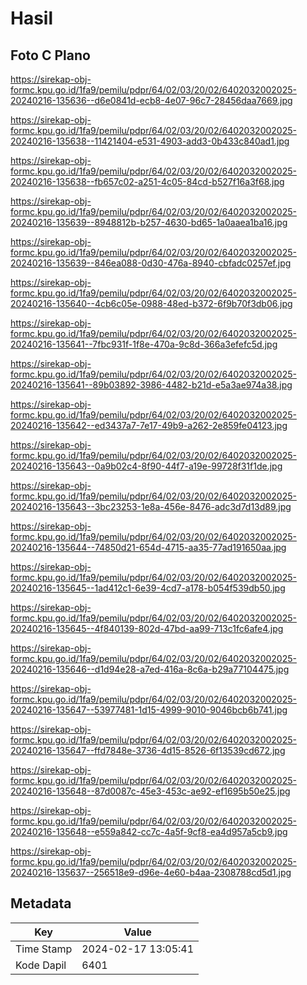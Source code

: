 # Hasil

## Foto C Plano

https://sirekap-obj-formc.kpu.go.id/1fa9/pemilu/pdpr/64/02/03/20/02/6402032002025-20240216-135636--d6e0841d-ecb8-4e07-96c7-28456daa7669.jpg

https://sirekap-obj-formc.kpu.go.id/1fa9/pemilu/pdpr/64/02/03/20/02/6402032002025-20240216-135638--11421404-e531-4903-add3-0b433c840ad1.jpg

https://sirekap-obj-formc.kpu.go.id/1fa9/pemilu/pdpr/64/02/03/20/02/6402032002025-20240216-135638--fb657c02-a251-4c05-84cd-b527f16a3f68.jpg

https://sirekap-obj-formc.kpu.go.id/1fa9/pemilu/pdpr/64/02/03/20/02/6402032002025-20240216-135639--8948812b-b257-4630-bd65-1a0aaea1ba16.jpg

https://sirekap-obj-formc.kpu.go.id/1fa9/pemilu/pdpr/64/02/03/20/02/6402032002025-20240216-135639--846ea088-0d30-476a-8940-cbfadc0257ef.jpg

https://sirekap-obj-formc.kpu.go.id/1fa9/pemilu/pdpr/64/02/03/20/02/6402032002025-20240216-135640--4cb6c05e-0988-48ed-b372-6f9b70f3db06.jpg

https://sirekap-obj-formc.kpu.go.id/1fa9/pemilu/pdpr/64/02/03/20/02/6402032002025-20240216-135641--7fbc931f-1f8e-470a-9c8d-366a3efefc5d.jpg

https://sirekap-obj-formc.kpu.go.id/1fa9/pemilu/pdpr/64/02/03/20/02/6402032002025-20240216-135641--89b03892-3986-4482-b21d-e5a3ae974a38.jpg

https://sirekap-obj-formc.kpu.go.id/1fa9/pemilu/pdpr/64/02/03/20/02/6402032002025-20240216-135642--ed3437a7-7e17-49b9-a262-2e859fe04123.jpg

https://sirekap-obj-formc.kpu.go.id/1fa9/pemilu/pdpr/64/02/03/20/02/6402032002025-20240216-135643--0a9b02c4-8f90-44f7-a19e-99728f31f1de.jpg

https://sirekap-obj-formc.kpu.go.id/1fa9/pemilu/pdpr/64/02/03/20/02/6402032002025-20240216-135643--3bc23253-1e8a-456e-8476-adc3d7d13d89.jpg

https://sirekap-obj-formc.kpu.go.id/1fa9/pemilu/pdpr/64/02/03/20/02/6402032002025-20240216-135644--74850d21-654d-4715-aa35-77ad191650aa.jpg

https://sirekap-obj-formc.kpu.go.id/1fa9/pemilu/pdpr/64/02/03/20/02/6402032002025-20240216-135645--1ad412c1-6e39-4cd7-a178-b054f539db50.jpg

https://sirekap-obj-formc.kpu.go.id/1fa9/pemilu/pdpr/64/02/03/20/02/6402032002025-20240216-135645--4f840139-802d-47bd-aa99-713c1fc6afe4.jpg

https://sirekap-obj-formc.kpu.go.id/1fa9/pemilu/pdpr/64/02/03/20/02/6402032002025-20240216-135646--d1d94e28-a7ed-416a-8c6a-b29a77104475.jpg

https://sirekap-obj-formc.kpu.go.id/1fa9/pemilu/pdpr/64/02/03/20/02/6402032002025-20240216-135647--53977481-1d15-4999-9010-9046bcb6b741.jpg

https://sirekap-obj-formc.kpu.go.id/1fa9/pemilu/pdpr/64/02/03/20/02/6402032002025-20240216-135647--ffd7848e-3736-4d15-8526-6f13539cd672.jpg

https://sirekap-obj-formc.kpu.go.id/1fa9/pemilu/pdpr/64/02/03/20/02/6402032002025-20240216-135648--87d0087c-45e3-453c-ae92-ef1695b50e25.jpg

https://sirekap-obj-formc.kpu.go.id/1fa9/pemilu/pdpr/64/02/03/20/02/6402032002025-20240216-135648--e559a842-cc7c-4a5f-9cf8-ea4d957a5cb9.jpg

https://sirekap-obj-formc.kpu.go.id/1fa9/pemilu/pdpr/64/02/03/20/02/6402032002025-20240216-135637--256518e9-d96e-4e60-b4aa-2308788cd5d1.jpg


## Metadata

| Key        | Value               |
| ---------- | ------------------- |
| Time Stamp | 2024-02-17 13:05:41 |
| Kode Dapil | 6401                |



